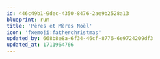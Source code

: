 ```yaml
---
id: 446c49b1-9dec-4350-8476-2ae9b2528a13
blueprint: run
title: 'Pères et Mères Noël'
icon: 'fxemoji:fatherchristmas'
updated_by: 668b8e8a-6f34-46cf-8776-6e9724209df3
updated_at: 1711964766
---
```

